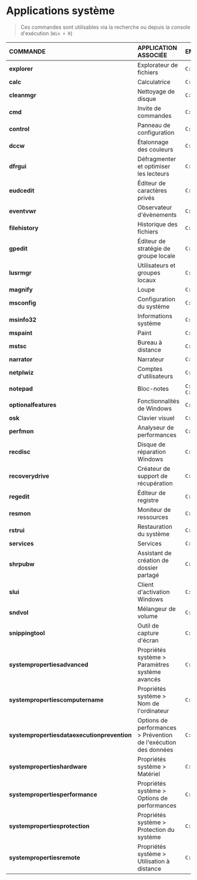 # Applications système

> Ces commandes sont utilisables via la recherche ou depuis la console d'exécution (`Win + R`)

|COMMANDE|APPLICATION ASSOCIÉE|EMPLACEMENT|
|:--|:--|:--|
|**explorer**|Explorateur de fichiers|`C:\Windows`|
|**calc**|Calculatrice|`C:\Windows\System32`|
|**cleanmgr**|Nettoyage de disque|`C:\Windows\System32`|
|**cmd**|Invite de commandes|`C:\Windows\System32`|
|**control**|Panneau de configuration|`C:\Windows\System32`|
|**dccw**|Étalonnage des couleurs|`C:\Windows\System32`|
|**dfrgui**|Défragmenter et optimiser les lecteurs|`C:\Windows\System32`|
|**eudcedit**|Éditeur de caractères privés|`C:\Windows\System32`|
|**eventvwr**|Observateur d'évènements|`C:\Windows\System32`|
|**filehistory**|Historique des fichiers|`C:\Windows\System32`|
|**gpedit**|Éditeur de stratégie de groupe locale|`C:\Windows\System32`|
|**lusrmgr**|Utilisateurs et groupes locaux|`C:\Windows\System32`|
|**magnify**|Loupe|`C:\Windows\System32`|
|**msconfig**|Configuration du système|`C:\Windows\System32`|
|**msinfo32**|Informations système|`C:\Windows\System32`|
|**mspaint**|Paint|`C:\Windows\System32`|
|**mstsc**|Bureau à distance|`C:\Windows\System32`|
|**narrator**|Narrateur|`C:\Windows\System32`|
|**netplwiz**|Comptes d'utilisateurs|`C:\Windows\System32`|
|**notepad**|Bloc-notes|`C:\Windows` & `C:\Windows\System32`|
|**optionalfeatures**|Fonctionnalités de Windows|`C:\Windows\System32`|
|**osk**|Clavier visuel|`C:\Windows\System32`|
|**perfmon**|Analyseur de performances|`C:\Windows\System32`|
|**recdisc**|Disque de réparation Windows|`C:\Windows\System32`|
|**recoverydrive**|Créateur de support de récupération|`C:\Windows\System32`|
|**regedit**|Éditeur de registre|`C:\Windows`|
|**resmon**|Moniteur de ressources|`C:\Windows\System32`|
|**rstrui**|Restauration du système|`C:\Windows\System32`|
|**services**|Services|`C:\Windows\System32`|
|**shrpubw**|Assistant de création de dossier partagé|`C:\Windows\System32`|
|**slui**|Client d'activation Windows|`C:\Windows\System32`|
|**sndvol**|Mélangeur de volume|`C:\Windows\System32`|
|**snippingtool**|Outil de capture d'écran|`C:\Windows\System32`|
|**systempropertiesadvanced**|Propriétés système > Paramètres système avancés|`C:\Windows\System32`|
|**systempropertiescomputername**|Propriétés système > Nom de l'ordinateur|`C:\Windows\System32`|
|**systempropertiesdataexecutionprevention**|Options de performances > Prévention de l'exécution des données|`C:\Windows\System32`|
|**systempropertieshardware**|Propriétés système > Matériel|`C:\Windows\System32`|
|**systempropertiesperformance**|Propriétés système > Options de performances|`C:\Windows\System32`|
|**systempropertiesprotection**|Propriétés système > Protection du système|`C:\Windows\System32`|
|**systempropertiesremote**|Propriétés système > Utilisation à distance|`C:\Windows\System32`|
